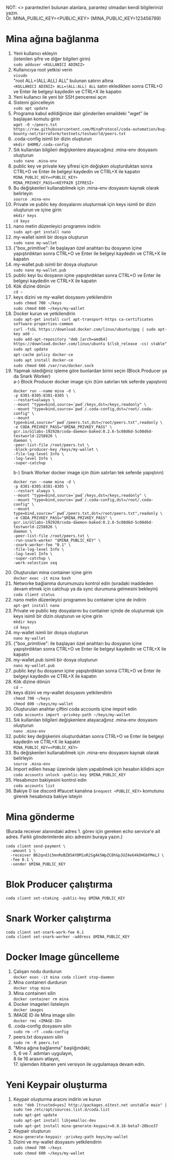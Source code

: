    NOT: <> parantezleri bulunan alanlara, parantez olmadan kendi bilgilerinizi yazın.  
   Ör. MINA_PUBLIC_KEY=<PUBLIC_KEY> (MINA_PUBLIC_KEY=123456789)   
# Mina ağına bağlanma  
1. Yeni kullanıcı ekleyin  
   (istenilen şifre ve diğer bilgileri girin)  
   `sudo adduser <KULLANICI ADINIZ>`  
2. Kullanıcıya root yetkisi verin  
   `visudo`  
   "root ALL=(ALL:ALL) ALL" bulunan satırın altına  
   `<KULLANICI ADINIZ> ALL=(ALL:ALL) ALL` satırı ekledikten sonra CTRL+O ve Enter ile belgeyi kaydedin ve CTRL+X ile kapatın  
3. Yeni kullanıcı ile yeni bir SSH penceresi açın  
4. Sistemi güncelleyin  
   `sudo apt update`  
5. Programa kabul edildiğinize dair gönderilen emaildeki "wget" ile başlayan komutu girin  
   `wget -O ~/peers.txt https://raw.githubusercontent.com/MinaProtocol/coda-automation/bug-bounty-net/terraform/testnets/testworld/peers.txt`  
6. .coda-config isimli bir dizin oluşturun  
   `mkdir $HOME/.coda-config`  
7. Sık kullanılan bilgileri değişkenlere atayacağınız .mina-env dosyasını oluşturun  
   `sudo nano .mina-env`  
8. public key ve private key şifresi için değişken oluşturduktan sonra CTRL+O ve Enter ile belgeyi kaydedin ve CTRL+X ile kapatın  
   `MINA_PUBLIC_KEY=<PUBLIC_KEY>`  
   `MINA_PRIVKEY_PASS=<KEYPAIR ŞİFRESİ>`  
9. Bu değişkenleri kullanabilmek için .mina-env dosyasını kaynak olarak belirleyin  
   `source .mina-env`  
10. Private ve public key dosyalarını oluşturmak için keys isimli bir dizin oluşturun ve içine girin  
    `mkdir keys`  
    `cd keys`  
11. nano metin düzenleyici programını indirin  
   `sudo apt-get install nano`  
12. my-wallet isimli bir dosya oluşturun  
    `sudo nano my-wallet`  
13. {"box_primitive": ile başlayan özel anahtarı bu dosyanın içine yapıştırdıktan sonra CTRL+O ve Enter ile belgeyi kaydedin ve CTRL+X ile kapatın  
14. my-wallet.pub isimli bir dosya oluşturun  
    `sudo nano my-wallet.pub`  
15. public keyi bu dosyanın içine yapıştırdıktan sonra CTRL+O ve Enter ile belgeyi kaydedin ve CTRL+X ile kapatın  
16. Kök dizine dönün  
    `cd ~ `  
17. keys dizini ve my-wallet dosyasını yetkilendirin  
    `sudo chmod 700 ~/keys`  
    `sudo chmod 600 ~/keys/my-wallet`  
18. Docker kurun ve yetkilendirin  
    `sudo apt-get install curl apt-transport-https ca-certificates software-properties-common`  
    `curl -fsSL https://download.docker.com/linux/ubuntu/gpg | sudo apt-key add -`  
    `sudo add-apt-repository "deb [arch=amd64] https://download.docker.com/linux/ubuntu $(lsb_release -cs) stable"`  
    `sudo apt update`  
    `apt-cache policy docker-ce`  
    `sudo apt install docker-ce`  
    `sudo chmod 666 /var/run/docker.sock` 
19. Yapmak istediğiniz işleme göre bunlardan birini seçin (Block Producer ya da Snark Worker)  
    a-) Block Producer docker image için (tüm satırları tek seferde yapıştırın)  
    ```
    docker run --name mina -d \
    -p 8301-8305:8301-8305 \
    --restart=always \
    --mount "type=bind,source=`pwd`/keys,dst=/keys,readonly" \
    --mount "type=bind,source=`pwd`/.coda-config,dst=/root/.coda-config" \
    --mount type=bind,source="`pwd`/peers.txt,dst=/root/peers.txt",readonly \
    -e CODA_PRIVKEY_PASS="$MINA_PRIVKEY_PASS" \
    gcr.io/o1labs-192920/coda-daemon-baked:0.2.6-5c08d6d-5c08d6d-testworld-2258826 \
    daemon \
    -peer-list-file /root/peers.txt \
    -block-producer-key /keys/my-wallet \
    -file-log-level Info \
    -log-level Info \
    -super-catchup
    ```  
    b-) Snark Worker docker image için (tüm satırları tek seferde yapıştırın)  
    ```
    docker run --name mina -d \
    -p 8301-8305:8301-8305 \
    --restart always \
    --mount "type=bind,source=`pwd`/keys,dst=/keys,readonly" \
    --mount "type=bind,source=`pwd`/.coda-config,dst=/root/.coda-config" \
    --mount type=bind,source="`pwd`/peers.txt,dst=/root/peers.txt",readonly \
    -e CODA_PRIVKEY_PASS="$MINA_PRIVKEY_PASS" \
    gcr.io/o1labs-192920/coda-daemon-baked:0.2.6-5c08d6d-5c08d6d-testworld-2258826 \
    daemon \
    -peer-list-file /root/peers.txt \
    -run-snark-worker "$MINA_PUBLIC_KEY" \
    -snark-worker-fee "0.1" \
    -file-log-level Info \
    -log-level Info \
    -super-catchup \
    -work-selection seq
    ```
20. Oluşturulan mina container içine girin  
    `docker exec -it mina bash`  
21. Networke bağlanma durumunuzu kontrol edin (sıradaki maddeden devam etmek için catchup ya da sync durumuna gelmesini bekleyin)  
    `coda client status`  
22. nano metin düzenleyici programını bu container içine de indirin  
    `apt-get install nano`  
23. Private ve public key dosyalarını bu container içinde de oluşturmak için keys isimli bir dizin oluşturun ve içine girin   
    `mkdir keys`  
    `cd keys`  
24. my-wallet isimli bir dosya oluşturun  
    `nano my-wallet`  
25. {"box_primitive": ile başlayan özel anahtarı bu dosyanın içine yapıştırdıktan sonra CTRL+O ve Enter ile belgeyi kaydedin ve CTRL+X ile kapatın  
26. my-wallet.pub isimli bir dosya oluşturun  
    `nano my-wallet.pub`  
27. public keyi bu dosyanın içine yapıştırdıktan sonra CTRL+O ve Enter ile belgeyi kaydedin ve CTRL+X ile kapatın  
28. Kök dizine dönün  
    `cd ~ `  
29. keys dizini ve my-wallet dosyasını yetkilendirin  
    `chmod 700 ~/keys`  
    `chmod 600 ~/keys/my-wallet`  
30. Oluşturulan anahtar çiftini coda accounts içine import edin  
    `coda accounts import -privkey-path ~/keys/my-wallet`  
31. Sık kullanılan bilgileri değişkenlere atayacağınız .mina-env dosyasını oluşturun  
    `nano .mina-env`  
32. public key değişkenini oluşturduktan sonra CTRL+O ve Enter ile belgeyi kaydedin ve CTRL+X ile kapatın  
    `MINA_PUBLIC_KEY=<PUBLIC_KEY>`  
33. Bu değişkenleri kullanabilmek için .mina-env dosyasını kaynak olarak belirleyin  
    `source .mina-env`  
34. Import edilen hesap üzerinde işlem yapabilmek için hesabın kilidini açın  
    `coda accounts unlock -public-key $MINA_PUBLIC_KEY`  
35. Hesabınızın bakiyesini kontrol edin  
    `coda accounts list`  
36. Bakiye 0 ise discord #faucet kanalına `$request <PUBLIC_KEY>` komutunu girerek hesabınıza bakiye isteyin   
# Mina gönderme  
  (Burada receiver alanındaki adres 1. görev için gereken echo service'e ait adres. Farklı gönderimlerde alıcı adresini buraya yazın.)
  ```
  coda client send-payment \
    -amount 1 \
    -receiver B62qndJi5mnRoBZ8SAYDM1oR2SgAk5WpZC8hGpJUZ4e64kDHGbFMeLJ \
    -fee 0.1 \
    -sender $MINA_PUBLIC_KEY
  ```   
# Blok Producer çalıştırma  
  `coda client set-staking -public-key $MINA_PUBLIC_KEY`   
# Snark Worker çalıştırma  
  `coda client set-snark-work-fee 0.1`  
  `coda client set-snark-worker -address $MINA_PUBLIC_KEY`   
# Docker Image güncelleme  
1. Çalışan nodu durdurun  
   `docker exec -it mina coda client stop-daemon`  
2. Mina containeri durdurun  
   `docker stop mina`  
3. Mina containeri silin  
   `docker container rm mina`  
4. Docker imageleri listeleyin  
   `docker images`  
5. IMAGE ID ile Mina image silin  
   `docker rmi <IMAGE-ID>`  
6. .coda-config dosyasını silin  
   `sudo rm -rf .coda-config`  
7. peers.txt dosyasını silin  
   `sudo rm -R peers.txt`  
8. "Mina ağına bağlanma" başlığındaki;  
   5, 6 ve 7. adımları uygulayın,  
   8 ile 16 arasını atlayın,  
   17. işlemden itibaren yeni versiyon ile uygulamaya devam edin.   
# Yeni Keypair oluşturma  
1. Keypair oluşturma aracını indirin ve kurun  
   `echo "deb [trusted=yes] http://packages.o1test.net unstable main" | sudo tee /etc/apt/sources.list.d/coda.list`  
   `sudo apt-get update`  
   `sudo apt-get install libjemalloc-dev`  
   `sudo apt-get install mina-generate-keypair=0.0.16-beta7-20bce37`  
2. Keypair oluşturun  
   `mina-generate-keypair -privkey-path keys/my-wallet`  
3. Dizini ve my-wallet dosyasını yetkilendirin  
   `sudo chmod 700 ~/keys`  
   `sudo chmod 600 ~/keys/my-wallet`
